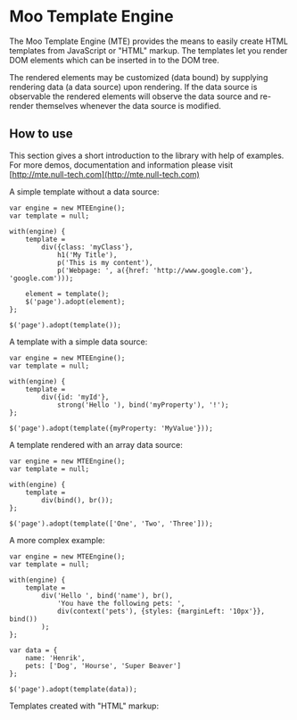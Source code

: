 Moo Template Engine
===========

The Moo Template Engine (MTE) provides the means to easily create HTML templates from JavaScript or "HTML" markup. 
The templates let you render DOM elements which can be inserted in to the DOM tree.

The rendered elements may be customized (data bound) by supplying rendering data (a data source) upon rendering.
If the data source is observable the rendered elements will observe the data source and re-render themselves whenever 
the data source is modified.

How to use
----------

This section gives a short introduction to the library with help of examples. For more demos, documentation and information 
please visit [http://mte.null-tech.com](http://mte.null-tech.com)

A simple template without a data source:

	var engine = new MTEEngine();
	var template = null;

	with(engine) {
		template = 
			div({class: 'myClass'},
				h1('My Title'),
				p('This is my content'),
				p('Webpage: ', a({href: 'http://www.google.com'}, 'google.com')));

		element = template();
		$('page').adopt(element);					
	};

	$('page').adopt(template());
	
A template with a simple data source:

	var engine = new MTEEngine();
	var template = null;

	with(engine) {
		template = 
			div({id: 'myId'}, 
				strong('Hello '), bind('myProperty'), '!');						
	};

	$('page').adopt(template({myProperty: 'MyValue'}));
	
A template rendered with an array data source:

	var engine = new MTEEngine();
	var template = null;

	with(engine) {
		template = 
			div(bind(), br());						
	};

	$('page').adopt(template(['One', 'Two', 'Three']));
	
A more complex example:

	var engine = new MTEEngine();
	var template = null;
	
	with(engine) {
		template = 
			div('Hello ', bind('name'), br(),
				'You have the following pets: ',
				div(context('pets'), {styles: {marginLeft: '10px'}}, bind())
			);                      
	};
	
	var data = {            
		name: 'Henrik',
		pets: ['Dog', 'Hourse', 'Super Beaver']
	};
	
	$('page').adopt(template(data));
	
Templates created with "HTML" markup:
	<script type="text/mte" id="templates">
		<div id="template1">
			Hello <bind property="name" />!<br />
			You are <strong bind="age"></strong> years old!
		</div>

		<div id="template2">
			This is <em>template2</em>!
		</div>
	</script>
	
Using markup templates:
	
	var engine = new MTEEngine.Markup();
	
	// Loading templates from external file
	engine.load('templates.html', {}, function(templates) {		
		$('page').adopt(templates.templateA(dataForTemplateA));
		$('page').adopt(templates.templateB(dataForTemplateB));
	});
	
	// Loading template from internal script node
	var templates = engine.fromMarkup($('templates').get('html'));
	$('page').adopt(templates.template1(dataForTemplate1));
	$('page').adopt(templates.template2(dataForTemplate2));

For an example demonstrating observable models and collections please visit [http://mte.null-tech.com/demos.html#ex6](http://mte.null-tech.com/demos.html#ex6)	

More information
-----------------
For more information please visit [http://mte.null-tech.com](http://mte.null-tech.com)
